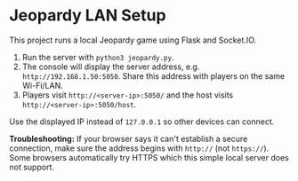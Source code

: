 # Jeopardy LAN Setup

This project runs a local Jeopardy game using Flask and Socket.IO.

1. Run the server with `python3 jeopardy.py`.
2. The console will display the server address, e.g. `http://192.168.1.50:5050`.
   Share this address with players on the same Wi-Fi/LAN.
3. Players visit `http://<server-ip>:5050/` and the host visits
   `http://<server-ip>:5050/host`.

Use the displayed IP instead of `127.0.0.1` so other devices can connect.

**Troubleshooting:** If your browser says it can't establish a secure connection,
make sure the address begins with `http://` (not `https://`). Some browsers
automatically try HTTPS which this simple local server does not support.
